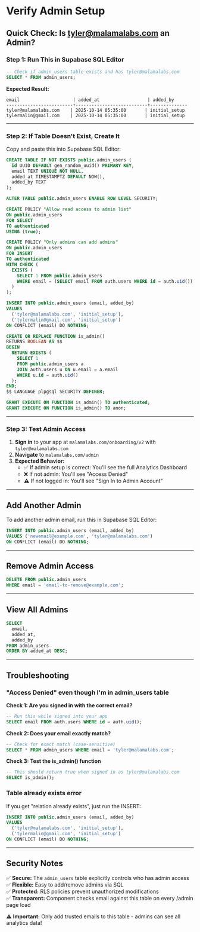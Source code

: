 # Verify Admin Setup

## Quick Check: Is tyler@malamalabs.com an Admin?

### Step 1: Run This in Supabase SQL Editor

```sql
-- Check if admin_users table exists and has tyler@malamalabs.com
SELECT * FROM admin_users;
```

**Expected Result:**
```
email                    | added_at                  | added_by
-------------------------+---------------------------+--------------
tyler@malamalabs.com    | 2025-10-14 05:35:00       | initial_setup
tylermalin@gmail.com    | 2025-10-14 05:35:00       | initial_setup
```

---

### Step 2: If Table Doesn't Exist, Create It

Copy and paste this into Supabase SQL Editor:

```sql
CREATE TABLE IF NOT EXISTS public.admin_users (
  id UUID DEFAULT gen_random_uuid() PRIMARY KEY,
  email TEXT UNIQUE NOT NULL,
  added_at TIMESTAMPTZ DEFAULT NOW(),
  added_by TEXT
);

ALTER TABLE public.admin_users ENABLE ROW LEVEL SECURITY;

CREATE POLICY "Allow read access to admin list"
ON public.admin_users
FOR SELECT
TO authenticated
USING (true);

CREATE POLICY "Only admins can add admins"
ON public.admin_users
FOR INSERT
TO authenticated
WITH CHECK (
  EXISTS (
    SELECT 1 FROM public.admin_users
    WHERE email = (SELECT email FROM auth.users WHERE id = auth.uid())
  )
);

INSERT INTO public.admin_users (email, added_by)
VALUES 
  ('tyler@malamalabs.com', 'initial_setup'),
  ('tylermalin@gmail.com', 'initial_setup')
ON CONFLICT (email) DO NOTHING;

CREATE OR REPLACE FUNCTION is_admin()
RETURNS BOOLEAN AS $$
BEGIN
  RETURN EXISTS (
    SELECT 1 
    FROM public.admin_users a
    JOIN auth.users u ON u.email = a.email
    WHERE u.id = auth.uid()
  );
END;
$$ LANGUAGE plpgsql SECURITY DEFINER;

GRANT EXECUTE ON FUNCTION is_admin() TO authenticated;
GRANT EXECUTE ON FUNCTION is_admin() TO anon;
```

---

### Step 3: Test Admin Access

1. **Sign in** to your app at `malamalabs.com/onboarding/v2` with `tyler@malamalabs.com`
2. **Navigate** to `malamalabs.com/admin`
3. **Expected Behavior:**
   - ✅ If admin setup is correct: You'll see the full Analytics Dashboard
   - ❌ If not admin: You'll see "Access Denied"
   - ⚠️ If not logged in: You'll see "Sign In to Admin Account"

---

## Add Another Admin

To add another admin email, run this in Supabase SQL Editor:

```sql
INSERT INTO public.admin_users (email, added_by)
VALUES ('newemail@example.com', 'tyler@malamalabs.com')
ON CONFLICT (email) DO NOTHING;
```

---

## Remove Admin Access

```sql
DELETE FROM public.admin_users
WHERE email = 'email-to-remove@example.com';
```

---

## View All Admins

```sql
SELECT 
  email,
  added_at,
  added_by
FROM admin_users
ORDER BY added_at DESC;
```

---

## Troubleshooting

### "Access Denied" even though I'm in admin_users table

**Check 1: Are you signed in with the correct email?**
```sql
-- Run this while signed into your app
SELECT email FROM auth.users WHERE id = auth.uid();
```

**Check 2: Does your email exactly match?**
```sql
-- Check for exact match (case-sensitive)
SELECT * FROM admin_users WHERE email = 'tyler@malamalabs.com';
```

**Check 3: Test the is_admin() function**
```sql
-- This should return true when signed in as tyler@malamalabs.com
SELECT is_admin();
```

### Table already exists error

If you get "relation already exists", just run the INSERT:

```sql
INSERT INTO public.admin_users (email, added_by)
VALUES 
  ('tyler@malamalabs.com', 'initial_setup'),
  ('tylermalin@gmail.com', 'initial_setup')
ON CONFLICT (email) DO NOTHING;
```

---

## Security Notes

✅ **Secure:** The `admin_users` table explicitly controls who has admin access  
✅ **Flexible:** Easy to add/remove admins via SQL  
✅ **Protected:** RLS policies prevent unauthorized modifications  
✅ **Transparent:** Component checks email against this table on every /admin page load  

⚠️ **Important:** Only add trusted emails to this table - admins can see all analytics data!

